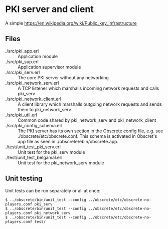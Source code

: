 # PKI server and client 

A simple https://en.wikipedia.org/wiki/Public_key_infrastructure

## Files

<dl>
  <dt>./src/pki_app.erl</dt>
  <dd>Application module</dd>
  <dt>./src/pki_sup.erl</dt>
  <dd>Application supervisor module</dd>
  <dt>./src/pki_serv.erl</dt>
  <dd>The core PKI server without any networking</dd>
  <dt>./src/pki_network_serv.erl</dt>
  <dd>A TCP listener which marshalls incoming network requests and calls pki_serv</dd>
  <dt>./src/pki_network_client.erl</dt>
  <dd>A client library which marshalls outgoing network requests and sends them to pki_network_serv</dd>
  <dt>./src/pki_util.erl</dt>
  <dd>Common code shared by pki_network_serv and pki_network_client</dd>
  <dt>./src/pki_config_schema.erl</dt>
  <dd>The PKI server has its own section in the Obscrete config file, e.g. see ./obscrete/etc/obscrete.conf. This schema is activated in Obscret's app file as seen in ./obscrete/ebin/obscrete.app.</dd>
  <dt>./test/unit_test_pki_serv.erl</dt>
  <dd>Unit test for the pki_serv module</dd>
  <dt>./test/unit_test_belgamal.erl</dt>
  <dd>Unit test for the pki_network_serv module</dd>
</dl>

## Unit testing

Unit tests can be run separately or all at once:
```
$ ../obscrete/bin/unit_test --config ../obscrete/etc/obscrete-no-players.conf pki_serv
$ ../obscrete/bin/unit_test --config ../obscrete/etc/obscrete-no-players.conf pki_network_serv
$ ../obscrete/bin/unit_test --config ../obscrete/etc/obscrete-no-players.conf test/
```
